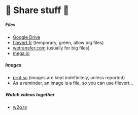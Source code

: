 # 📩 Share stuff 📩

<div class="row row-cols-md-2 mt-4"><div>

##### Files

* [Google Drive](https://www.google.com/drive/)
* [filevert.fr](https://filevert.fr/) (temporary, green, allow big files)
* [wetransfer.com](https://wetransfer.com/) (usually for big files)
* [mega.io](https://mega.io/start)
</div><div>

##### Images

* [prnt.sc](https://prnt.sc/) (images are kept indefinitely, unless reported)
* As a reminder, an image is a file, so you can use filevert...

##### Watch videos together

* [w2g.tv](https://w2g.tv)
</div></div>